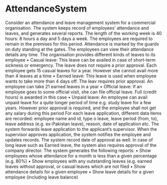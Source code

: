 # AttendanceSystem
Consider an attendance and leave management system for a commercial organisation. The
system keeps record of employees’ attendance and leaves, and generates several reports.
The length of the working week is 40 hours: 8 hours a day and 5 days a week. The employees are
required to remain in the premises for this period. Attendance is marked by the guards on duty
standing at the gates. The employees can view their attendance details any time.
The organisation provides different kinds of leaves to its employee
• Casual leave: This leave can be availed in case of short-term sickness or emergency. The leave
does not require a prior approval. Each employee gets 15 casual leaves for a year. However she
cannot avail more than 4 leaves at a time
• Earned leave: This leave is used when employee wants to take more than 4 days off. The leav
requires prior approval. An employee can take 21 earned leaves in a year
• Official leave: If an employee goes to some official visit, she can file official leave. Full (credit
hours) is awarded in this case
• Unpaid leave: An employee can avail unpaid leave for a quite longer period of time e.g. study
leave for a few years. However prior approval is required, and the employee shall not get any
salary during this period
For each leave application, different data items are recorded: employee name and id, type o
leave, leave period (from, to), leave address (e.g. ex-Pakistan leave), reason, date of application
etc. The system forwards leave application to the applicant’s supervisor. When the supervisor
approves application, the system notifies the employee and updates records. The system record
date of approval as well. In case of long leave such as Earned leave, the system also requires
approval of the company director.
The system generates the following reports:
• Show employees whose attendance for a month is less than a given percentage (e.g. 80%)
• Show employees with any outstanding leaves (e.g. earned leaves without approval, or casual
leaves which are not filed
• Show attendance details for a given employee
• Show leave details for a given employee (including leave balance)
